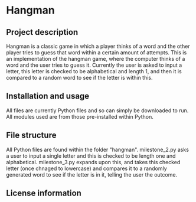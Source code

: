 # Hangman

## Project description
Hangman is a classic game in which a player thinks of a word and the other player tries to guess that word within a certain amount of attempts. 
This is an implementation of the hangman game, where the computer thinks of a word and the user tries to guess it.
Currently the user is asked to input a letter, this letter is checked to be alphabetical and length 1, and then it is compared to a random word to see if the letter is within this. 

## Installation and usage
All files are currently Python files and so can simply be downloaded to run. All modules used are from those pre-installed within Python.

## File structure
All Python files are found within the folder "hangman".
milestone_2.py asks a user to input a single letter and this is checked to be length one and alphabetical.
milestone_3.py expands upon this, and takes this checked letter (once chnaged to lowercase) and compares it to a randomly generated word to see if the letter is in it, telling the user the outcome.

## License information
